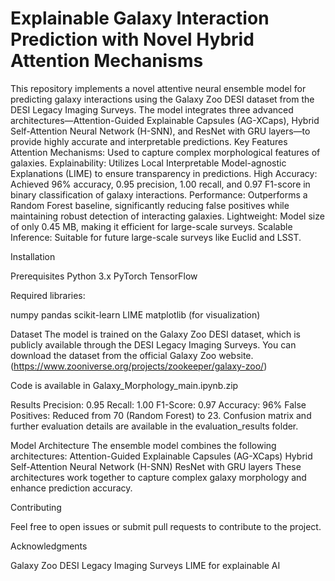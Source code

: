 # Explainable Galaxy Interaction Prediction with Novel Hybrid Attention Mechanisms

This repository implements a novel attentive neural ensemble model for predicting galaxy interactions using the Galaxy Zoo DESI dataset from the DESI Legacy Imaging Surveys. The model integrates three advanced architectures—Attention-Guided Explainable Capsules (AG-XCaps), Hybrid Self-Attention Neural Network (H-SNN), and ResNet with GRU layers—to provide highly accurate and interpretable predictions.
Key Features
Attention Mechanisms: Used to capture complex morphological features of galaxies.
Explainability: Utilizes Local Interpretable Model-agnostic Explanations (LIME) to ensure transparency in predictions.
High Accuracy: Achieved 96% accuracy, 0.95 precision, 1.00 recall, and 0.97 F1-score in binary classification of galaxy interactions.
Performance: Outperforms a Random Forest baseline, significantly reducing false positives while maintaining robust detection of interacting galaxies.
Lightweight: Model size of only 0.45 MB, making it efficient for large-scale surveys.
Scalable Inference: Suitable for future large-scale surveys like Euclid and LSST.

Installation

Prerequisites
Python 3.x
PyTorch
TensorFlow 

Required libraries:

numpy
pandas
scikit-learn
LIME
matplotlib (for visualization)

Dataset
The model is trained on the Galaxy Zoo DESI dataset, which is publicly available through the DESI Legacy Imaging Surveys. You can download the dataset from the official Galaxy Zoo website. (https://www.zooniverse.org/projects/zookeeper/galaxy-zoo/)

Code is available in Galaxy_Morphology_main.ipynb.zip

Results
Precision: 0.95
Recall: 1.00
F1-Score: 0.97
Accuracy: 96%
False Positives: Reduced from 70 (Random Forest) to 23.
Confusion matrix and further evaluation details are available in the evaluation_results folder.

Model Architecture
The ensemble model combines the following architectures:
Attention-Guided Explainable Capsules (AG-XCaps)
Hybrid Self-Attention Neural Network (H-SNN)
ResNet with GRU layers
These architectures work together to capture complex galaxy morphology and enhance prediction accuracy.

Contributing

Feel free to open issues or submit pull requests to contribute to the project.

Acknowledgments

Galaxy Zoo
DESI Legacy Imaging Surveys
LIME for explainable AI

